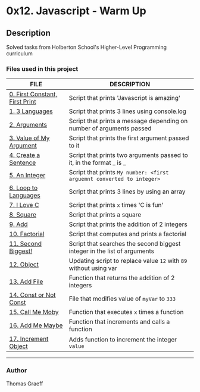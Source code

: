 # 0x12. Javascript - Warm Up

## Description
Solved tasks from Holberton School's Higher-Level Programming curriculum

### Files used in this project

FILE | DESCRIPTION
----|----
[0. First Constant, First Print](./0-javascript_is_amazing.js) | Script that prints 'Javascript is amazing'
[1. 3 Languages](./1-multi_languages.js) | Script that prints 3 lines using console.log
[2. Arguments](./2-arguments.js) | Script that prints a message depending on number of arguments passed
[3. Value of My Argument](./3-value_argument.js) | Script that prints the first argument passed to it
[4. Create a Sentence](./4-concat.js) | Script that prints two arguments passed to it, in the format _ is _
[5. An Integer](./5-to_integer.js) | Script that prints `My number: <first arguemnt converted to integer>`
[6. Loop to Languages](./6-multi_languages_loop.js) | Script that prints 3 lines by using an array
[7. I Love C](./7-multi_c.js) | Script that prints `x` times 'C is fun'
[8. Square](./8-square.js) | Script that prints a square
[9. Add](./9-add.js) | Script that prints the addition of 2 integers
[10. Factorial](./10-factorial.js) | Script that computes and prints a factorial
[11. Second Biggest!](./11-second_biggest) | Script that searches the second biggest integer in the list of arguments
[12. Object](./12-object.js) | Updating script to replace value `12` with `89` without using var
[13. Add File](./13-add.js) | Function that returns the addition of 2 integers
[14. Const or Not Const](./100-let_me_const.js) | File that modifies value of `myVar` to `333`
[15. Call Me Moby](./101-call_me_moby.js) | Function that executes `x` times a function
[16. Add Me Maybe](./102-add_me_maybe.js) | Function that increments and calls a function
[17. Increment Object](./103-object_fct.js) | Adds function to increment the integer `value`

-------------

### Author
Thomas Graeff
